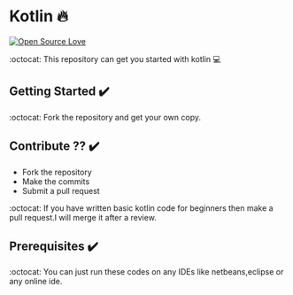 # Kotlin :fire:

[![Open Source Love](https://badges.frapsoft.com/os/v2/open-source.svg?v=102)](https://github.com/jb1998/Coding)  &nbsp;&nbsp;


:octocat: This repository can get you started with kotlin :computer:

## Getting Started :heavy_check_mark:
:octocat: Fork the repository and get your own copy.



## Contribute ?? :heavy_check_mark:
* Fork the repository
* Make the commits
* Submit a pull request

:octocat: If you have written basic kotlin code for beginners then make a pull request.I will merge it after a review.


## Prerequisites :heavy_check_mark:
:octocat: You can just run these codes on any IDEs like netbeans,eclipse or any online ide.
